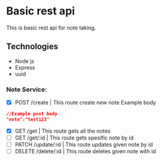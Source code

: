 # Basic rest api

This is basic rest api for note taking.

## Technologies

- Node js
- Express
- uuid

### Note Service:

- [x] POST /create | This route create new note
      Example body

```json
//Example post body
"note":"test123"
```

- [x] GET /get | This route gets all the notes
- [ ] GET /get/:id | This route gets spesific note by id
- [ ] PATCH /update/:id | This route updates given note by id
- [ ] DELETE /delete/:id | This route deletes given note with id
